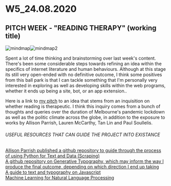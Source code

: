 # W5_24.08.2020

## PITCH WEEK - **"READING THERAPY"** (working title)

![mindmap](https://user-images.githubusercontent.com/68724434/93017226-63a3b380-f60a-11ea-8228-b667c02f15a4.png)![mindmap2](https://user-images.githubusercontent.com/68724434/93017225-60102c80-f60a-11ea-8d19-7798be19a35c.png)
</br>

Spent a lot of time thinking and brainstorming over last week's content. There's been some considerable steps towards refining an idea within the specifics of internet literature and human behaviours. Although at this stage its still very open-ended with no definitive outcome, I think some positives from this ball park is that I can tackle something that I'm personally very interested in exploring as well as developing skills within the web programs, whether it ends up being a site, bot, or an app extension..</br>

Here is a link to [my pitch](https://docs.google.com/presentation/d/1BgXTr32X3XTD2ug8X4fwb3B89VxGWQo5JM76dwsLowI/edit?usp=sharing) to an idea that stems from an inquisition on whether reading is therapeutic. I think this inquiry comes from a bunch of thoughts and queries over the duration of Melbourne's pandemic lockdown as well as the politic climate across the globe, in addition to the exposure to works by Allison Parrish, Lauren McCarthy, Tan Lin and Paul Soullelis. </br>

###### USEFUL RESOURCES THAT CAN GUIDE THE PROJECT INTO EXISTANCE

[Allison Parrish published a github repository to guide through the process of using Python for Text and Data (Scraping)](https://github.com/aparrish/dmep-python-intro)</br>
[A github repository on Generative Typography, which may inform the way I produce the final outcome, depending on which direction I end up taking](https://github.com/SpaceTypeContinuum/generative-typography)</br>
[A guide to text and typography on Javascript](https://creative-coding.decontextualize.com/text-and-type/)</br>
[Machine Learning for Natural Language Processing](https://ml5js.org/)
